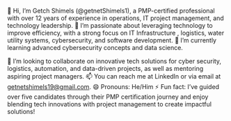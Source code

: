 👋 Hi, I’m Getch Shimels (@getnetShimels1), a PMP-certified professional with over 12 years of experience in operations, IT project management, and technology leadership.
👀 I’m passionate about leveraging technology to improve efficiency, with a strong focus on IT Infrastructure , logistics, water utility systems, cybersecurity, and software development.
🌱 I’m currently learning advanced cybersecurity concepts and data science.

💞️ I’m looking to collaborate on innovative tech solutions for cyber security, logistics, automation, and data-driven projects, as well as mentoring aspiring project managers.
📫 You can reach me at LinkedIn or via email at getnetshimels19@gmail.com.
😄 Pronouns: He/Him
⚡ Fun fact: I’ve guided over five candidates through their PMP certification journey and enjoy blending tech innovations with project management to create impactful solutions!

<!---
getnetShimels1/getnetShimels1 is a ✨ special ✨ repository because its `README.md` (this file) appears on your GitHub profile.
You can click the Preview link to take a look at your changes.
--->
